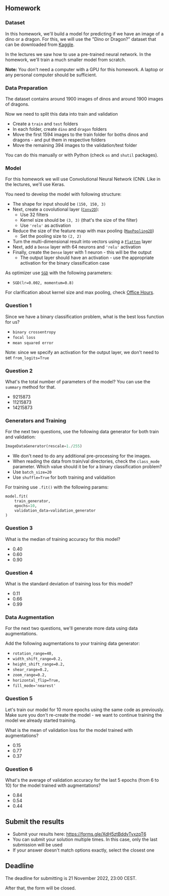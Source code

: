 ## Homework

### Dataset

In this homework, we'll build a model for predicting if we have an image of a dino or a dragon. For this, we will use the "Dino or Dragon?" dataset that can be downloaded from [Kaggle](https://www.kaggle.com/datasets/agrigorev/dino-or-dragon). 

In the lectures we saw how to use a pre-trained neural network. In the homework, we'll train a much smaller model from scratch. 

**Note:** You don't need a computer with a GPU for this homework. A laptop or any personal computer should be sufficient. 


### Data Preparation

The dataset contains around 1900 images of dinos and around 1900 images of dragons. 

Now we need to split this data into train and validation

* Create a `train` and `test` folders
* In each folder, create `dino` and `dragon` folders
* Move the first 1594 images to the train folder for boths dinos and dragons - and put them in respective folders
* Move the remaining 394 images to the validation/test folder

You can do this manually or with Python (check `os` and `shutil` packages).


### Model

For this homework we will use Convolutional Neural Network (CNN. Like in the lectures, we'll use Keras.

You need to develop the model with following structure:

* The shape for input should be `(150, 150, 3)`
* Next, create a covolutional layer ([`Conv2D`](https://keras.io/api/layers/convolution_layers/convolution2d/)):
    * Use 32 filters
    * Kernel size should be `(3, 3)` (that's the size of the filter)
    * Use `'relu'` as activation 
* Reduce the size of the feature map with max pooling ([`MaxPooling2D`](https://keras.io/api/layers/pooling_layers/max_pooling2d/))
    * Set the pooling size to `(2, 2)`
* Turn the multi-dimensional result into vectors using a [`Flatten`](https://keras.io/api/layers/reshaping_layers/flatten/) layer
* Next, add a `Dense` layer with 64 neurons and `'relu'` activation
* Finally, create the `Dense` layer with 1 neuron - this will be the output
    * The output layer should have an activation - use the appropriate activation for the binary classification case

As optimizer use [`SGD`](https://keras.io/api/optimizers/sgd/) with the following parameters:

* `SGD(lr=0.002, momentum=0.8)`

For clarification about kernel size and max pooling, check [Office Hours](https://www.youtube.com/watch?v=1WRgdBTUaAc).


### Question 1

Since we have a binary classification problem, what is the best loss function for us?

- `binary crossentropy`
- `focal loss`
- `mean squared error`

Note: since we specify an activation for the output layer, we don't need to set `from_logits=True`


### Question 2

What's the total number of parameters of the model? You can use the `summary` method for that. 

- 9215873
- 11215873
- 14215873


### Generators and Training

For the next two questions, use the following data generator for both train and validation:

```python
ImageDataGenerator(rescale=1./255)
```

* We don't need to do any additional pre-processing for the images.
* When reading the data from train/val directories, check the `class_mode` parameter. Which value should it be for a binary classification problem?
* Use `batch_size=20`
* Use `shuffle=True` for both training and validaition 

For training use `.fit()` with the following params:

```python
model.fit(
    train_generator,
    epochs=10,
    validation_data=validation_generator
)
```


### Question 3

What is the median of training accuracy for this model?

- 0.40
- 0.60
- 0.90

### Question 4

What is the standard deviation of training loss for this model?

- 0.11
- 0.66
- 0.99


### Data Augmentation

For the next two questions, we'll generate more data using data augmentations. 

Add the following augmentations to your training data generator:

* `rotation_range=40,`
* `width_shift_range=0.2,`
* `height_shift_range=0.2,`
* `shear_range=0.2,`
* `zoom_range=0.2,`
* `horizontal_flip=True,`
* `fill_mode='nearest'`

### Question 5 

Let's train our model for 10 more epochs using the same code as previously.
Make sure you don't re-create the model - we want to continue training the model
we already started training.

What is the mean of validation loss for the model trained with augmentations?

- 0.15
- 0.77
- 0.37

### Question 6

What's the average of validation accuracy for the last 5 epochs (from 6 to 10)
for the model trained with augmentations?

- 0.84
- 0.54
- 0.44


## Submit the results

- Submit your results here: https://forms.gle/XdH5ztBddvTvxzpT6
- You can submit your solution multiple times. In this case, only the last submission will be used
- If your answer doesn't match options exactly, select the closest one


## Deadline

The deadline for submitting is 21 November 2022, 23:00 CEST.

After that, the form will be closed.
